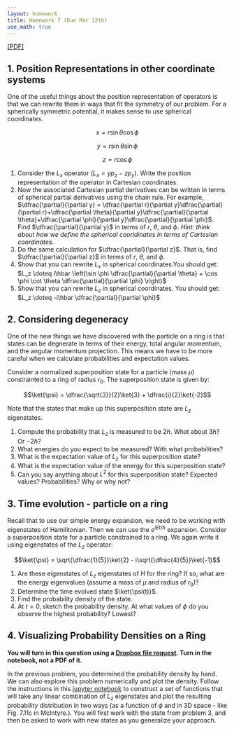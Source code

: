 ```yaml
---
layout: homework
title: Homework 7 (Due Mar 12th)
use_math: true
---
```


[[PDF]](./homework7.pdf)

## 1. Position Representations in other coordinate systems

One of the useful things about the position representation of operators is that we can rewrite them in ways that fit the symmetry of our problem. For a spherically symmetric potential, it makes sense to use spherical coordinates.

$$x = r \sin \theta \cos \phi$$

$$y = r \sin \theta \sin \phi$$

$$z = r \cos \phi$$

1. Consider the $L_x$ operator ($L_x = yp_z - zp_y$). Write the position representation of the operator in Cartesian coordinates.
2. Now the associated Cartesian partial derivatives can be written in terms of spherical partial derivatives using the chain rule. For example, $\dfrac{\partial}{\partial y} = \dfrac{\partial r}{\partial y}\dfrac{\partial}{\partial r}+\dfrac{\partial \theta}{\partial y}\dfrac{\partial}{\partial \theta}+\dfrac{\partial \phi}{\partial y}\dfrac{\partial}{\partial \phi}$. Find $\dfrac{\partial}{\partial y}$ in terms of $r$, $\theta$, and $\phi$. *Hint: think about how we define the spherical cooridinates in terms of Cartesian coordinates.*
3. Do the same calculation for $\dfrac{\partial}{\partial z}$. That is, find $\dfrac{\partial}{\partial z}$ in terms of $r$, $\theta$, and $\phi$.
4. Show that you can rewrite $L_x$ in spherical coordinates.You should get: $L_z \doteq i\hbar \left(\sin \phi \dfrac{\partial}{\partial \theta} + \cos \phi \cot \theta \dfrac{\partial}{\partial \phi} \right)$
5. Show that you can rewrite $L_z$ in spherical coordinates. You should get: $L_z \doteq -i\hbar \dfrac{\partial}{\partial \phi}$

## 2. Considering degeneracy

One of the new things we have discovered with the particle on a ring is that states can be degnerate in terms of their energy, total angular momentum, and the angular momentum projection. This means we have to be more careful when we calculate probabilities and expectation values.

Consider a normalized superposition state for a particle (mass $\mu$) constrainted to a ring of radius $r_0$. The superposition state is given by:

$$\ket{\psi} = \dfrac{\sqrt{3}}{2}\ket{3} + \dfrac{i}{2}\ket{-2}$$

Note that the states that make up this superposition state are $L_z$ eigenstates.

1. Compute the probability that $L_z$ is measured to be $2\hbar$. What about $3\hbar$? Or $-2\hbar$?
2. What energies do you expect to be measured? With what probabilities?
3. What is the expectation value of $L_z$ for this superposition state?
4. What is the expectation value of the energy for this superposition state?
5. Can you say anything about $L^2$ for this superposition state? Expected values? Probabilities? Why or why not?

## 3. Time evolution - particle on a ring

Recall that to use our simple energy expansion, we need to be working with eigenstates of Hamilitonian. Then we can use the $e^{iEt/\hbar}$ expansion. Consider a superposition state for a particle constrained to a ring. We again write it using eigenstates of the $L_z$ operator:

$$\ket{\psi} = \sqrt{\dfrac{1}{5}}\ket{2} - i\sqrt{\dfrac{4}{5}}\ket{-1}$$

1. Are these eigenstates of $L_z$ eigenstates of $H$ for the ring? If so, what are the energy eigenvalues (assume a mass of $\mu$ and radius of $r_0$)?
2. Determine the time evolved state $\ket{\psi(t)}$.
3. Find the probability density of the state.
4. At $t=0$, sketch the probability density. At what values of $\phi$ do you observe the highest probability? Lowest?

## 4. Visualizing Probability Densities on a Ring

**You will turn in this question using a [Dropbox file request](https://www.dropbox.com/request/snFW1zlAvuID9XedUo78). Turn in the notebook, not a PDF of it.**

In the previous problem, you determined the probability density by hand. We can also explore this problem numerically and plot the density. Follow the instructions in this [jupyter notebook]() to construct a set of functions that will take any linear combination of $L_z$ eigenstates and plot the resulting probability distribution in two ways (as a function of $\phi$ and in 3D space - like Fig. 7.11c in McIntyre.). You will first work with the state from problem 3, and then be asked to work with new states as you generalize your approach.
